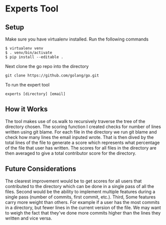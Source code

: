 # Experts Tool

## Setup

Make sure you have virtualenv installed. Run the following commands

```
$ virtualenv venv
$ . venv/bin/activate
$ pip install --editable .
```

Next clone the go repo into the directory

```
git clone https://github.com/golang/go.git
```

To run the expert tool

```
experts [directory] [email]
```

## How it Works

The tool makes use of os.walk to recursively traverse the tree of the directory chosen. The scoring function I created checks for number of lines written using git blame. For each file in the directory we run git blame and check how many lines the email inputed wrote. That is then dived by the total lines of the file to generate a score which represents what percentage of the file that user has written. The scores for all files in the directory are then averaged to give a total contributor score for the directory.

## Future Considerations

The clearest improvement would be to get scores for all users that contributed to the directory which can be done in a single pass of all the files. Second would be the ability to implement multiple features during a single pass (number of commits, first commit, etc.). Third, Some features carry more weight than others. For example if a user has the most commits in a directory, but fewer lines in the current version of the file. We may want to weigh the fact that they've done more commits higher than the lines they written and vice versa.
